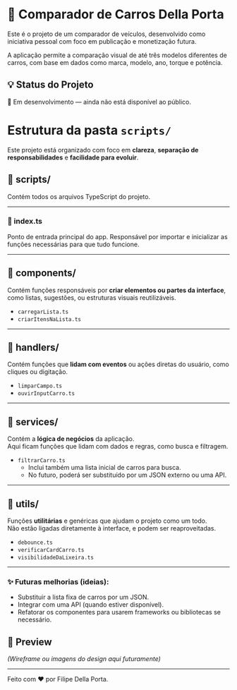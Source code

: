 # 🚗 Comparador de Carros Della Porta

Este é o projeto de um comparador de veículos, desenvolvido como iniciativa pessoal com foco em publicação e monetização futura.

A aplicação permite a comparação visual de até três modelos diferentes de carros, com base em dados como marca, modelo, ano, torque e potência.

## 💡 Status do Projeto

🚧 Em desenvolvimento — ainda não está disponível ao público.

# Estrutura da pasta `scripts/`

Este projeto está organizado com foco em **clareza**, **separação de responsabilidades** e **facilidade para evoluir**.

## 📁 scripts/
Contém todos os arquivos TypeScript do projeto.

---

### 📄 index.ts
Ponto de entrada principal do app. Responsável por importar e inicializar as funções necessárias para que tudo funcione.

---

## 📁 components/
Contém funções responsáveis por **criar elementos ou partes da interface**, como listas, sugestões, ou estruturas visuais reutilizáveis.

- `carregarLista.ts`  
- `criarItensNaLista.ts`  

---

## 📁 handlers/
Contém funções que **lidam com eventos** ou ações diretas do usuário, como cliques ou digitação.

- `limparCampo.ts`  
- `ouvirInputCarro.ts`  

---

## 📁 services/
Contém a **lógica de negócios** da aplicação.  
Aqui ficam funções que lidam com dados e regras, como busca e filtragem.

- `filtrarCarro.ts`  
  - Inclui também uma lista inicial de carros para busca.
  - No futuro, poderá ser substituído por um JSON externo ou uma API.

---

## 📁 utils/
Funções **utilitárias** e genéricas que ajudam o projeto como um todo.  
Não estão ligadas diretamente à interface, e podem ser reaproveitadas.

- `debounce.ts`  
- `verificarCardCarro.ts`  
- `visibilidadeDaLixeira.ts`

---

### ✨ Futuras melhorias (ideias):
- Substituir a lista fixa de carros por um JSON.
- Integrar com uma API (quando estiver disponível).
- Refatorar os componentes para usarem frameworks ou bibliotecas se necessário.

## 📸 Preview

*(Wireframe ou imagens do design aqui futuramente)*

---

Feito com ❤️ por Filipe Della Porta.
